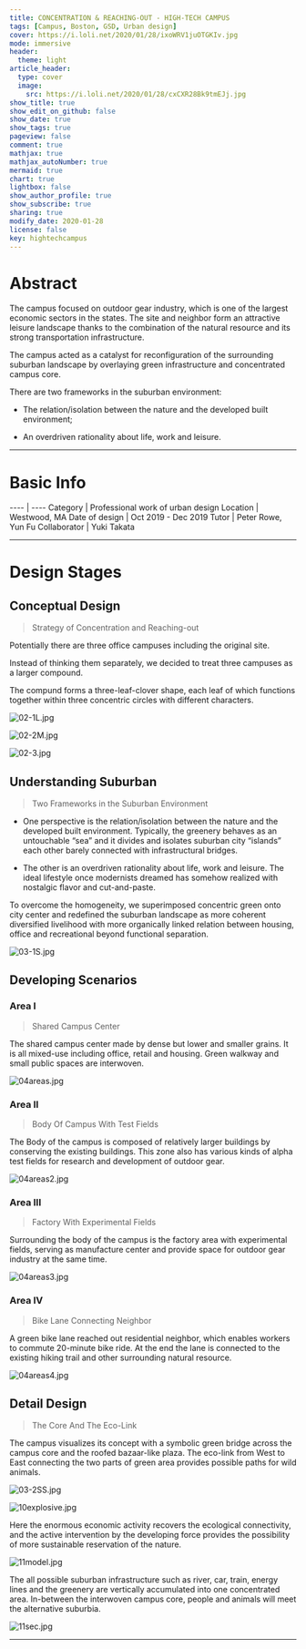 ```yaml
---
title: CONCENTRATION & REACHING-OUT - HIGH-TECH CAMPUS
tags: [Campus, Boston, GSD, Urban design]
cover: https://i.loli.net/2020/01/28/ixoWRV1juOTGKIv.jpg
mode: immersive
header:
  theme: light
article_header:
  type: cover
  image:
    src: https://i.loli.net/2020/01/28/cxCXR28Bk9tmEJj.jpg
show_title: true
show_edit_on_github: false
show_date: true
show_tags: true
pageview: false
comment: true
mathjax: true
mathjax_autoNumber: true
mermaid: true
chart: true
lightbox: false
show_author_profile: true
show_subscribe: true
sharing: true
modify_date: 2020-01-28
license: false
key: hightechcampus
---
```


# Abstract

The campus focused on outdoor gear industry, which is one of the largest economic sectors in the states. The site and neighbor form an attractive leisure landscape thanks to the combination of the natural resource and its strong transportation infrastructure.
The campus acted as a catalyst for reconfiguration of the surrounding suburban landscape by overlaying green infrastructure and concentrated campus core.

<!--more-->There are two frameworks in the suburban environment:* The relation/isolation between the nature and the developed built environment;* An overdriven rationality about life, work and leisure.

---

# Basic Info

---- | ----
Category | Professional work of urban design
Location | Westwood, MA
Date of design | Oct 2019 - Dec 2019
Tutor | Peter Rowe, Yun Fu
Collaborator | Yuki Takata

---

# Design Stages

## Conceptual Design

> Strategy of Concentration and Reaching-out

Potentially there are three office campuses including the original site.Instead of thinking them separately, we decided to treat three campuses as a larger compound.The compund forms a three-leaf-clover shape, each leaf of which functions together within three concentric circles with different characters.

![02-1L.jpg](https://i.loli.net/2020/01/28/Sk5OoGTKUxy9j7u.jpg)

![02-2M.jpg](https://i.loli.net/2020/01/28/9wK7sML53h4xJcd.jpg)

![02-3.jpg](https://i.loli.net/2020/01/28/FKUNWa3CQGOXdBw.jpg)

## Understanding Suburban

> Two Frameworks in the Suburban Environment* One perspective is the relation/isolation between the nature and the developed built environment. Typically, the greenery behaves as an untouchable “sea” and it divides and isolates suburban city “islands” each other barely connected with infrastructural bridges.* The other is an overdriven rationality about life, work and leisure. The ideal lifestyle once modernists dreamed has somehow realized with nostalgic flavor and cut-and-paste.To overcome the homogeneity, we superimposed concentric green onto city center and redefined the suburban landscape as more coherent diversified livelihood with more organically linked relation between housing, office and recreational beyond functional separation.

![03-1S.jpg](https://i.loli.net/2020/01/28/oE8TN9Hw3kBrbxR.jpg)

## Developing Scenarios

### Area I

> Shared Campus Center

The shared campus center made by dense but lower and smaller grains. It is all mixed-use including office, retail and housing. Green walkway and small public spaces are interwoven.

![04areas.jpg](https://i.loli.net/2020/01/28/I1PgfaVnUNGL36H.jpg)

### Area II

> Body Of Campus With Test FieldsThe Body of the campus is composed of relatively larger buildings by conserving the existing buildings. This zone also has various kinds of alpha test fields for research and development of outdoor gear.

![04areas2.jpg](https://i.loli.net/2020/01/28/gHN6eFLdGS7VYmf.jpg)

### Area III

> Factory With Experimental FieldsSurrounding the body of the campus is the factory area with experimental fields, serving as manufacture center and provide space for outdoor gear industry at the same time.

![04areas3.jpg](https://i.loli.net/2020/01/28/2KsAYL79e4H6nyt.jpg)

### Area IV

> Bike Lane Connecting NeighborA green bike lane reached out residential neighbor, which enables workers to commute 20-minute bike ride. At the end the lane is connected to the existing hiking trail and other surrounding natural resource.![04areas4.jpg](https://i.loli.net/2020/01/28/acQHRzG2eo6tB1y.jpg)

## Detail Design

> The Core And The Eco-Link

The campus visualizes its concept with a symbolic green bridge across the campus core and the roofed bazaar-like plaza. The eco-link from West to East connecting the two parts of green area provides possible paths for wild animals.

![03-2SS.jpg](https://i.loli.net/2020/01/28/LMk86E1qv7sAgQj.jpg)

![10explosive.jpg](https://i.loli.net/2020/01/28/Z4sCzLiFxIpba5q.jpg)Here the enormous economic activity recovers the ecological connectivity, and the active intervention by the developing force provides the possibility of more sustainable reservation of the nature.

![11model.jpg](https://i.loli.net/2020/01/28/vIOazKbujYgZC61.jpg)The all possible suburban infrastructure such as river, car, train, energy lines and the greenery are vertically accumulated into one concentrated area. In-between the interwoven campus core, people and animals will meet the alternative suburbia.

![11sec.jpg](https://i.loli.net/2020/01/28/X3bBwFcnr5IYpz8.jpg)---